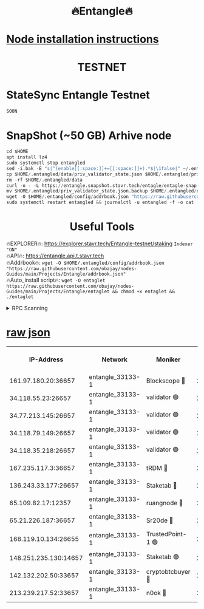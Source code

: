 <h1 align="center"> 🔥Entangle🔥</h1>

[Node installation instructions](https://github.com/obajay/nodes-Guides/tree/main/Projects/Entangle)
=

<h1 align="center"> TESTNET</h1>

# StateSync Entangle Testnet
```python
SOON
```
# SnapShot (~50 GB) Arhive node
```python
cd $HOME
apt install lz4
sudo systemctl stop entangled
sed -i.bak -E "s|^(enable[[:space:]]+=[[:space:]]+).*$|\1false|" ~/.entangled/config/config.toml
cp $HOME/.entangled/data/priv_validator_state.json $HOME/.entangled/priv_validator_state.json.backup
rm -rf $HOME/.entangled/data
curl -o - -L https://entangle.snapshot.stavr.tech/entagle/entagle-snap.tar.lz4 | lz4 -c -d - | tar -x -C $HOME/.entangled --strip-components 2
mv $HOME/.entangled/priv_validator_state.json.backup $HOME/.entangled/data/priv_validator_state.json
wget -O $HOME/.entangled/config/addrbook.json "https://raw.githubusercontent.com/obajay/nodes-Guides/main/Projects/Entangle/addrbook.json"
sudo systemctl restart entangled && journalctl -u entangled -f -o cat
```
 <h1 align="center"> Useful Tools</h1>
 
🔥EXPLORER🔥: https://explorer.stavr.tech/Entangle-testnet/staking        `Indexer "ON"` \
🔥API🔥:      https://entangle.api.t.stavr.tech \
🔥Addrbook🔥: ```wget -O $HOME/.entangled/config/addrbook.json "https://raw.githubusercontent.com/obajay/nodes-Guides/main/Projects/Entangle/addrbook.json"``` \
🔥Auto_install script🔥:  `wget -O entaglet https://raw.githubusercontent.com/obajay/nodes-Guides/main/Projects/Entangle/entaglet && chmod +x entaglet && ./entaglet`


<details>
<summary>RPC Scanning</summary>

<h2 align="center"> We scan nodes in real time every 4 hours. And we provide the final result of RPC endpoints.
We cannot influence the operation of these nodes in any way. </h2>


```python
If Voting Power is higher than 0 --> then the Node is a validator of the network and may be subject to attack and be a potential threat to the chain.
```
```python
We marked such validators with a red symbol
```

</details>

[raw json](https://rpc-check.entangt.stavr.tech/entangt/rpc-entangt-result.json)
=


<table><tr><th>IP-Address</th><th>Network</th><th>Moniker</th><th>Latest Block Height</th><th>Earliest Block Height</th><th>Catching Up</th><th>Tx Index</th><th>Voting Power</th><th>Scan Time</th></tr><tr><td>161.97.180.20:36657</td><td>entangle_33133-1</td><td>Blockscope 🔴</td><td>2733330</td><td>1</td><td>False</td><td>off</td><td>309760544247204</td><td>2024-03-21T01:59:25.471138975UTC</td></tr><tr><td>34.118.55.23:26657</td><td>entangle_33133-1</td><td>validator 🟢</td><td>2733330</td><td>1</td><td>False</td><td>on</td><td>0</td><td>2024-03-21T01:59:28.174691863UTC</td></tr><tr><td>34.77.213.145:26657</td><td>entangle_33133-1</td><td>validator 🟢</td><td>2733331</td><td>1</td><td>False</td><td>on</td><td>0</td><td>2024-03-21T01:59:30.453144841UTC</td></tr><tr><td>34.118.79.149:26657</td><td>entangle_33133-1</td><td>validator 🟢</td><td>2733333</td><td>1</td><td>False</td><td>on</td><td>0</td><td>2024-03-21T01:59:47.506699756UTC</td></tr><tr><td>34.118.35.218:26657</td><td>entangle_33133-1</td><td>validator 🟢</td><td>2622113</td><td>1</td><td>False</td><td>on</td><td>0</td><td>2024-03-21T01:59:49.851833804UTC</td></tr><tr><td>167.235.117.3:36657</td><td>entangle_33133-1</td><td>tRDM 🔴</td><td>2733334</td><td>1</td><td>False</td><td>on</td><td>216776925020225</td><td>2024-03-21T01:59:50.133956016UTC</td></tr><tr><td>136.243.33.177:26657</td><td>entangle_33133-1</td><td>Staketab 🔴</td><td>2733332</td><td>660001</td><td>False</td><td>on</td><td>181152470618817</td><td>2024-03-21T01:59:38.811919266UTC</td></tr><tr><td>65.109.82.17:12357</td><td>entangle_33133-1</td><td>ruangnode 🔴</td><td>2733330</td><td>1312001</td><td>False</td><td>off</td><td>661262305895222</td><td>2024-03-21T01:59:25.820081695UTC</td></tr><tr><td>65.21.226.187:36657</td><td>entangle_33133-1</td><td>Sr20de 🔴</td><td>2733330</td><td>2049001</td><td>False</td><td>off</td><td>29534655065001</td><td>2024-03-21T01:59:22.927758077UTC</td></tr><tr><td>168.119.10.134:26655</td><td>entangle_33133-1</td><td>TrustedPoint-1 🟢</td><td>2733334</td><td>2268001</td><td>False</td><td>off</td><td>0</td><td>2024-03-21T01:59:50.369593200UTC</td></tr><tr><td>148.251.235.130:14657</td><td>entangle_33133-1</td><td>Staketab 🟢</td><td>2733330</td><td>2617001</td><td>False</td><td>off</td><td>0</td><td>2024-03-21T01:59:22.617656391UTC</td></tr><tr><td>142.132.202.50:33657</td><td>entangle_33133-1</td><td>cryptobtcbuyer 🔴</td><td>2733330</td><td>2633330</td><td>False</td><td>off</td><td>38886577247155343</td><td>2024-03-21T01:59:25.216861697UTC</td></tr><tr><td>213.239.217.52:33657</td><td>entangle_33133-1</td><td>n0ok 🔴</td><td>2733332</td><td>2633332</td><td>False</td><td>off</td><td>46611081777498279</td><td>2024-03-21T01:59:45.134956537UTC</td></tr></table>
